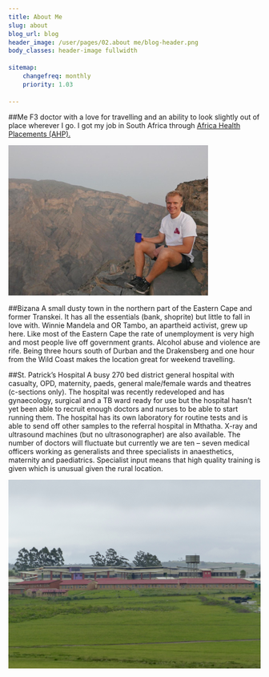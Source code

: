 ```yaml
---
title: About Me
slug: about
blog_url: blog
header_image: /user/pages/02.about me/blog-header.png
body_classes: header-image fullwidth

sitemap:
    changefreq: monthly
    priority: 1.03

---
```


##Me
F3 doctor with a love for travelling and an ability to look slightly out of place wherever I go. I got my job in South Africa through [Africa Health Placements (AHP).](http://ahp.org.za/)

![](ben.png)

##Bizana
A small dusty town in the northern part of the Eastern Cape and former Transkei. It has all the essentials (bank, shoprite) but little to fall in love with. Winnie Mandela and OR Tambo, an apartheid activist, grew up here. Like most of the Eastern Cape the rate of unemployment is very high and most people live off government grants. Alcohol abuse and violence are rife. Being three hours south of Durban and the Drakensberg and one hour from the Wild Coast makes the location great for weekend travelling.

##St. Patrick’s Hospital
A busy 270 bed district general hospital with casualty, OPD, maternity, paeds, general male/female wards and theatres (c-sections only). The hospital was recently redeveloped and has gynaecology, surgical and a TB ward ready for use but the hospital hasn’t yet been able to recruit enough doctors and nurses to be able to start running them. The hospital has its own laboratory for routine tests and is able to send off other samples to the referral hospital in Mthatha. X-ray and ultrasound machines (but no ultrasonographer) are also available. The number of doctors will fluctuate but currently we are ten – seven medical officers working as generalists and three specialists in anaesthetics, maternity and paediatrics. Specialist input means that high quality training is given which is unusual given the rural location.

![](P1070636.jpg)
